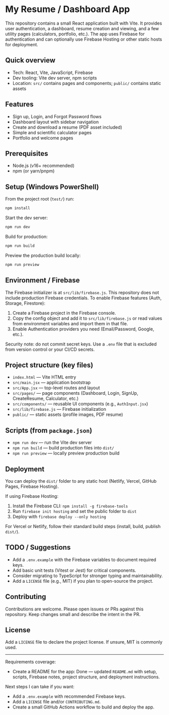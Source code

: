# My Resume / Dashboard App

This repository contains a small React application built with Vite. It provides user authentication, a dashboard, resume creation and viewing, and a few utility pages (calculators, portfolio, etc.). The app uses Firebase for authentication and can optionally use Firebase Hosting or other static hosts for deployment.

## Quick overview

- Tech: React, Vite, JavaScript, Firebase
- Dev tooling: Vite dev server, npm scripts
- Location: `src/` contains pages and components; `public/` contains static assets

## Features

- Sign up, Login, and Forgot Password flows
- Dashboard layout with sidebar navigation
- Create and download a resume (PDF asset included)
- Simple and scientific calculator pages
- Portfolio and welcome pages

## Prerequisites

- Node.js (v16+ recommended)
- npm (or yarn/pnpm)

## Setup (Windows PowerShell)

From the project root (`test/`) run:

```powershell
npm install
```

Start the dev server:

```powershell
npm run dev
```

Build for production:

```powershell
npm run build
```

Preview the production build locally:

```powershell
npm run preview
```

## Environment / Firebase

The Firebase initializer is at `src/lib/firebase.js`. This repository does not include production Firebase credentials. To enable Firebase features (Auth, Storage, Firestore):

1. Create a Firebase project in the Firebase console.
2. Copy the config object and add it to `src/lib/firebase.js` or read values from environment variables and import them in that file.
3. Enable Authentication providers you need (Email/Password, Google, etc.).

Security note: do not commit secret keys. Use a `.env` file that is excluded from version control or your CI/CD secrets.

## Project structure (key files)

- `index.html` — Vite HTML entry
- `src/main.jsx` — application bootstrap
- `src/App.jsx` — top-level routes and layout
- `src/pages/` — page components (Dashboard, Login, SignUp, CreateResume, Calculator, etc.)
- `src/components/` — reusable UI components (e.g., `AuthInput.jsx`)
- `src/lib/firebase.js` — Firebase initialization
- `public/` — static assets (profile images, PDF resume)

## Scripts (from `package.json`)

- `npm run dev` — run the Vite dev server
- `npm run build` — build production files into `dist/`
- `npm run preview` — locally preview production build

## Deployment

You can deploy the `dist/` folder to any static host (Netlify, Vercel, GitHub Pages, Firebase Hosting).

If using Firebase Hosting:

1. Install the Firebase CLI: `npm install -g firebase-tools`
2. Run `firebase init hosting` and set the public folder to `dist`
3. Deploy with `firebase deploy --only hosting`

For Vercel or Netlify, follow their standard build steps (install, build, publish `dist/`).

## TODO / Suggestions

- Add a `.env.example` with the Firebase variables to document required keys.
- Add basic unit tests (Vitest or Jest) for critical components.
- Consider migrating to TypeScript for stronger typing and maintainability.
- Add a `LICENSE` file (e.g., MIT) if you plan to open-source the project.

## Contributing

Contributions are welcome. Please open issues or PRs against this repository. Keep changes small and describe the intent in the PR.

## License

Add a `LICENSE` file to declare the project license. If unsure, MIT is commonly used.

---

Requirements coverage:

- Create a README for the app: Done — updated `README.md` with setup, scripts, Firebase notes, project structure, and deployment instructions.

Next steps I can take if you want:

- Add a `.env.example` with recommended Firebase keys.
- Add a `LICENSE` file and/or `CONTRIBUTING.md`.
- Create a small GitHub Actions workflow to build and deploy the app.

